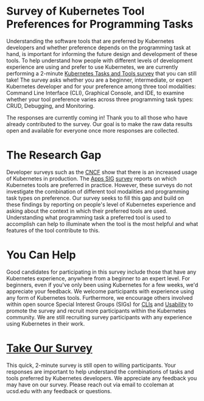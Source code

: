 # Survey of Kubernetes Tool Preferences for Programming Tasks

Understanding the software tools that are preferred by Kubernetes developers and whether preference depends on the programming task at hand, is important for informing the future design and development of these tools. To help understand how people with different levels of development experience are using and prefer to use Kubernetes, we are currently performing a 2-minute [Kubernetes Tasks and Tools survey](https://forms.gle/CcXwjx1Tftkp7KAW9) that you can still take! The survey asks whether you are a beginner, intermediate, or expert Kubernetes developer and for your preference among three tool modalities: Command Line Interface (CLI), Graphical Console, and IDE, to examine whether your tool preference varies across three programming task types: CRUD, Debugging, and Monitoring.

The responses are currently coming in! Thank you to all those who have already contributed to the survey. Our goal is to make the raw data results open and available for everyone once more responses are collected.

# The Research Gap

Developer surveys such as the [CNCF](https://www.cncf.io/wp-content/uploads/2020/11/CNCF_Survey_Report_2020.pdf) show that there is an increased usage of Kubernetes in production. The [Apps SIG](https://github.com/kubernetes/community/tree/master/sig-apps) [survey](https://kubernetes.io/blog/2018/04/24/kubernetes-application-survey-results-2018/) reports on which Kubernetes tools are preferred in practice. However, these surveys do not investigate the combination of different tool modalities and programming task types on preference. Our survey seeks to fill this gap and build on these findings by reporting on people's level of Kubernetes experience and asking about the context in which their preferred tools are used. Understanding what programming task a preferred tool is used to accomplish can help to illuminate when the tool is the most helpful and what features of the tool contribute to this. 

# You Can Help

Good candidates for participating in this survey include those that have any Kubernetes experience, anywhere from a beginner to an expert level. For beginners, even if you've only been using Kubernetes for a few weeks, we'd appreciate your feedback. We welcome participants with experience using any form of Kubernetes tools. Furthermore, we encourage others involved within open source Special Interest Groups (SIGs) for [CLIs](https://github.com/kubernetes/community/blob/master/sig-cli/README.md) and [Usability](https://github.com/kubernetes-sigs/sig-usability) to promote the survey and recruit more participants within the Kubernetes community. We are still recruiting survey participants with any experience using Kubernetes in their work.

# [Take Our Survey](https://forms.gle/CcXwjx1Tftkp7KAW9)

This quick, 2-minute survey is still open to willing participants. Your responses are important to help understand the combinations of tasks and tools preferred by Kubernetes developers. We appreciate any feedback you may have on our survey. Please reach out via email to ccoleman at ucsd.edu with any feedback or questions.
